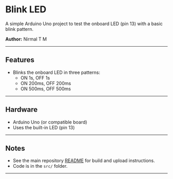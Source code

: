 # Blink LED

A simple Arduino Uno project to test the onboard LED (pin 13) with a basic blink pattern.

**Author:** Nirmal T M

---

## Features

- Blinks the onboard LED in three patterns:
  - ON 1s, OFF 1s
  - ON 200ms, OFF 200ms
  - ON 500ms, OFF 500ms

---

## Hardware

- Arduino Uno (or compatible board)
- Uses the built-in LED (pin 13)

---

## Notes

- See the main repository [README](../README.md) for build and upload instructions.
- Code is in the `src/` folder.

---
